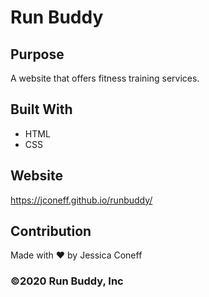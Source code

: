 # Run Buddy

## Purpose
A website that offers fitness training services.

## Built With
* HTML
* CSS

## Website
https://jconeff.github.io/runbuddy/

## Contribution
Made with ❤️ by Jessica Coneff

### ©️2020 Run Buddy, Inc 
